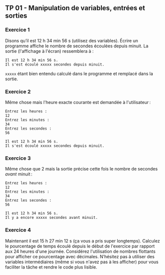 ## TP 01 - Manipulation de variables, entrées et sorties

### Exercice 1

Disons qu’il est 12 h 34 min 56 s (utilisez des variables). Écrire un programme affiche le nombre de secondes écoulées depuis minuit. La sortie (l'affichage à l'écran) ressemblera à :

```
Il est 12 h 34 min 56 s.
Il s'est écoulé xxxxx secondes depuis minuit.
```

`xxxxx` étant bien entendu calculé dans le programme et remplacé dans la sortie.

### Exercice 2

Même chose mais l'heure exacte courante est demandée à l'utilisateur :

```
Entrez les heures :
12
Entrez les minutes :
34
Entrez les secondes :
56

Il est 12 h 34 min 56 s.
Il s'est écoulé xxxxx secondes depuis minuit.
```

### Exercice 3

Même chose que 2 mais la sortie précise cette fois le nombre de secondes *avant* minuit :

```
Entrez les heures :
12
Entrez les minutes :
34
Entrez les secondes :
56

Il est 12 h 34 min 56 s.
Il y a encore xxxxx secondes avant minuit.
```

### Exercice 4

Maintenant il est 15 h 27 min 12 s (ça vous a pris super longtemps). Calculez le pourcentage de temps écoulé depuis le début de l'exercice par rapport aux 24 heures d'une journée. Considérez l'utilisation de nombres flottants pour afficher ce pourcentage avec décimales. N’hésitez pas à utiliser des variables intermédiaires (même si vous n'avez pas à les afficher) pour vous faciliter la tâche et rendre le code plus lisible.
